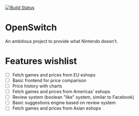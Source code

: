 [![Build Status](https://travis-ci.com/Pitasi/openswitch.svg?branch=master)](https://travis-ci.com/Pitasi/openswitch)

# OpenSwitch

An ambitious project to provide what Nintendo doesn't.


# Features wishlist

- [ ] Fetch games and prices from EU eshops
- [ ] Basic frontend for price comparison
- [ ] Price history with charts
- [ ] Fetch games and prices from Americas' eshops
- [ ] Review system (boolean "like" system, similar to Facebook)
- [ ] Basic suggestions engine based on review system
- [ ] Fetch games and prices from Asian eshops
